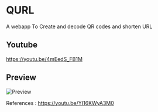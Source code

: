 # QURL
A webapp To Create and decode QR codes and shorten URL

## Youtube 
https://youtu.be/4mEedS_FB1M

## Preview
![Preview](assets/QURL-Demo1.gif)

References : https://youtu.be/YI16KWyA3M0
